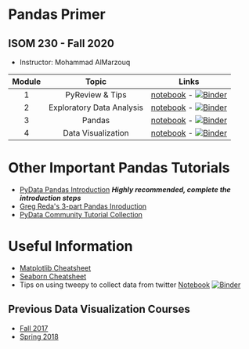 # Pandas Primer
## ISOM 230 - Fall 2020

- Instructor: Mohammad AlMarzouq


|Module | Topic        | Links  |
| :---: | :-------------: |:-------------:|
| 1 | PyReview & Tips| [notebook](http://malmarz.github.io/pandas/isom230/mod1.ipynb) - [![Binder](https://mybinder.org/badge.svg)](https://mybinder.org/v2/gh/malmarz/pandas/master?filepath=isom230/mod1.ipynb)
| 2 | Exploratory Data Analysis | [notebook](http://malmarz.github.io/pandas/isom230/mod2.ipynb) - [![Binder](https://mybinder.org/badge.svg)](https://mybinder.org/v2/gh/malmarz/pandas/master?filepath=isom230/mod2.ipynb)
| 3 | Pandas | [notebook](http://malmarz.github.io/pandas/isom230/mod3.ipynb) - [![Binder](https://mybinder.org/badge.svg)](https://mybinder.org/v2/gh/malmarz/pandas/master?filepath=isom230/mod3.ipynb)
| 4 | Data Visualization | [notebook](http://malmarz.github.io/pandas/isom230/mod4.ipynb) - [![Binder](https://mybinder.org/badge.svg)](https://mybinder.org/v2/gh/malmarz/pandas/master?filepath=isom230/mod4.ipynb)

# Other Important Pandas Tutorials
- [PyData Pandas Introduction](https://pandas.pydata.org/pandas-docs/stable/getting_started/index.html#intro-to-pandas)  _**Highly recommended, complete the introduction steps**_
- [Greg Reda's 3-part Pandas Inroduction](https://gregreda.com/2013/10/26/intro-to-pandas-data-structures/)
- [PyData Community Tutorial Collection](https://pandas.pydata.org/pandas-docs/stable/getting_started/tutorials.html) 

# Useful Information
- [Matplotlib Cheatsheet](http://malmarz.github.io/pandas/isom230/Python_Matplotlib_Cheat_Sheet.pdf)
- [Seaborn Cheatsheet](http://malmarz.github.io/pandas/isom230/seaborn_cheat_sheet.pdf)
- Tips on using tweepy to collect data from twitter [Notebook](http://malmarz.github.io/pandas/spring2018/tweeps_tips.ipynb) [![Binder](https://mybinder.org/badge.svg)](https://mybinder.org/v2/gh/malmarz/pandas/master?filepath=spring2018/tweeps_tips.ipynb)

## Previous Data Visualization Courses
- [Fall 2017](http://malmarz.github.io/pandas/fall2017.html)
- [Spring 2018](http://malmarz.github.io/pandas/spring2018.html)
